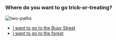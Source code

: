 ### Where do you want to go trick-or-treating?

![two-paths](images/location.jpg)

* [I want to go to the Busy Street](busy-street.md)  
* [I want to go to the forest](forest.md)